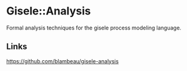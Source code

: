# Gisele::Analysis

Formal analysis techniques for the gisele process modeling language.

## Links

https://github.com/blambeau/gisele-analysis
